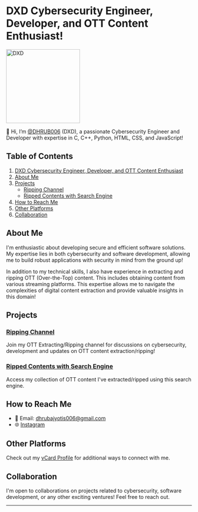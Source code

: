 # DXD Cybersecurity Engineer, Developer, and OTT Content Enthusiast!

<img src="https://iili.io/J3xxppI.png" alt="DXD" width="200"/>

👋 Hi, I’m [@DHRUB006](https://github.com/DHRUB006) (DXD), a passionate Cybersecurity Engineer and Developer with expertise in C, C++, Python, HTML, CSS, and JavaScript!

## Table of Contents
1. [DXD Cybersecurity Engineer, Developer, and OTT Content Enthusiast](#dxd-cybersecurity-engineer-developer-and-ott-content-enthusiast)
2. [About Me](#about-me)
3. [Projects](#projects)
    - [Ripping Channel](#ripping-channel)
    - [Ripped Contents with Search Engine](#ripped-contents-with-search-engine)
4. [How to Reach Me](#how-to-reach-me)
5. [Other Platforms](#other-platforms)
6. [Collaboration](#collaboration)

## About Me

I'm enthusiastic about developing secure and efficient software solutions. My expertise lies in both cybersecurity and software development, allowing me to build robust applications with security in mind from the ground up!

In addition to my technical skills, I also have experience in extracting and ripping OTT (Over-the-Top) content. This includes obtaining content from various streaming platforms. This expertise allows me to navigate the complexities of digital content extraction and provide valuable insights in this domain!

## Projects

### [Ripping Channel](https://tx.me/DHRUBDXD)
Join my OTT Extracting/Ripping channel for discussions on cybersecurity, development and updates on OTT content extraction/ripping!

### [Ripped Contents with Search Engine](https://drive.dhrubdxd.com)
Access my collection of OTT content I've extracted/ripped using this search engine.

## How to Reach Me

- 📧 Email: dhrubajyotis006@gmail.com
- 🌐 [Instagram](https://www.instagram.com/dhrubajyoti.official/)

## Other Platforms

Check out my [vCard Profile](https://dhrubdxd.com) for additional ways to connect with me.

## Collaboration

I'm open to collaborations on projects related to cybersecurity, software development, or any other exciting ventures! Feel free to reach out.

---


